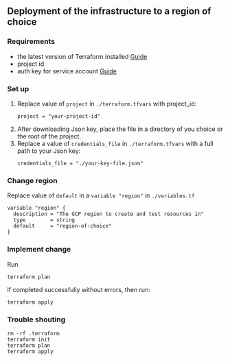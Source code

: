 ## Deployment of the infrastructure to a region of choice

### Requirements
- the latest version of Terraform installed [Guide](https://learn.hashicorp.com/tutorials/terraform/install-cli)
- project id
- auth key for service account [Guide](https://cloud.google.com/iam/docs/creating-managing-service-account-keys)

### Set up

1. Replace value of `project` in `./terraform.tfvars` with project_id:
    ```
   project = "your-project-id"
   ```
2. After downloading Json key, place the file in a directory of you choice or the root of the project.
3. Replace a value of `credentials_file` in `./terraform.tfvars` with a full path to your Json key:
    ```
    credentials_file = "./your-key-file.json"
    ```

### Change region

Replace value of `default` in a `variable "region"` in `./variables.tf`
```
variable "region" {
  description = "The GCP region to create and test resources in"
  type        = string
  default     = "region-of-choice"
}
```

### Implement change

Run
```
terraform plan
```
If completed successfully without errors, then run:
```
terraform apply
```

### Trouble shouting

```
rm -rf .terraform
terraform init
terraform plan
terraform apply
```
